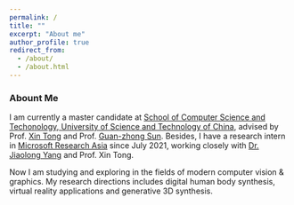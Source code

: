 ```yaml
---
permalink: /
title: ""
excerpt: "About me"
author_profile: true
redirect_from: 
  - /about/
  - /about.html
---
```


### Abount Me
I am currently a master candidate at [School of Computer Science and Techonology, University of Science and Technology of China](http://cs.ustc.edu.cn/main.htm), advised by Prof. [Xin Tong](https://www.microsoft.com/en-us/research/people/xtong/) and Prof. [Guan-zhong Sun](http://staff.ustc.edu.cn/~gzsun/). Besides, I have a research intern in [Microsoft Research Asia](https://www.msra.cn/) since July 2021, working closely with [Dr. Jiaolong Yang](https://jlyang.org/) and Prof. Xin Tong.

Now I am studying and exploring in the fields of modern computer vision & graphics. My research directions includes digital human body synthesis, virtual reality applications and generative 3D synthesis.
